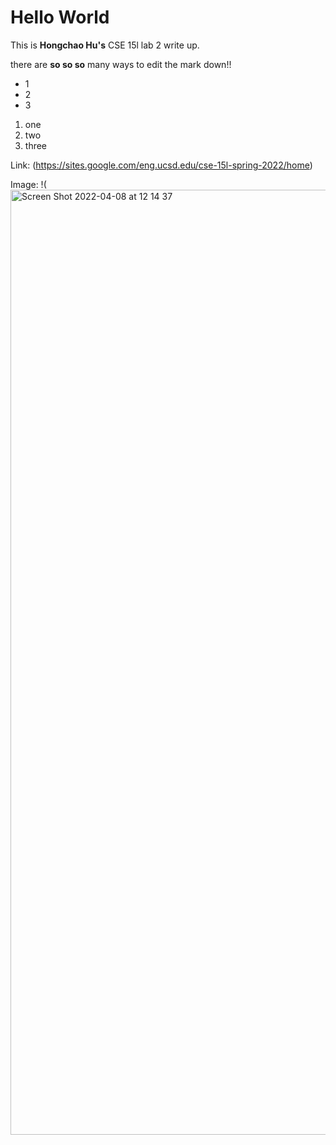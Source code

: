 # Hello World

This is **Hongchao Hu's** CSE 15l lab 2 write up.

there are **so so so** many ways to edit the mark down!!

* 1
* 2
* 3

1. one
2. two
3. three

Link: <class>(https://sites.google.com/eng.ucsd.edu/cse-15l-spring-2022/home)

Image: !<screenshot>(<img width="1512" alt="Screen Shot 2022-04-08 at 12 14 37" src="https://user-images.githubusercontent.com/91580944/162516042-6492da87-0f85-4b1b-9c90-a28b13429157.png">
